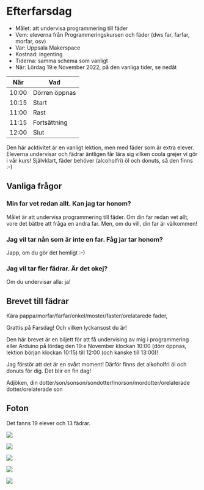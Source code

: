 # Efterfarsdag

* Målet: att undervisa programmering till fäder
* Vem: eleverna från Programmeringskursen och fäder (dws far, farfar, morfar, osv)
* Var: Uppsala Makerspace
* Kostnad: ingenting
* Tiderna: samma schema som vanligt
* När: Lördag 19:e November 2022, på den vanliga tider, se nedåt

När  |Vad
-----|------------
10:00|Dörren öppnas
10:15|Start
11:00|Rast
11:15|Fortsättning
12:00|Slut

Den här acktivitet är en vanligt lektion,
men med fäder som är extra elever.
Eleverna undervisar och fädrar äntligen får lära sig
vilken coola grejer vi gör i vår kurs!
Självklart, fäder behöver (alcoholfri) öl och donuts, så den finns :-)

## Vanliga frågor

### Min far vet redan allt. Kan jag tar honom?

Målet är att undervisa programmering till fäder.
Om din far redan vet allt, vore det bättre att fråga
en andra far. Men, om du vill, din far är välkommen!

### Jag vil tar nån som är inte en far. Fåg jar tar honom?

Japp, om du gör det hemligt :-)

### Jag vil tar fler fädrar. Är det okej?

Om du undervisar alla: ja!

## Brevet till fädrar

Kära pappa/morfar/farfar/onkel/moster/faster/orelatarede fader,

Grattis på Farsdag! Och vilken lyckansost du är!

Den här brevet är en biljett för att få undervising av mig i
programmering eller Arduino på lördag den 19:e November
klockan 10:00 (dörr öppnas, lektion början klockan 10:15)
till 12:00 (och kanske till 13:00)!

Jag förstör att det är en svårt moment!
Därför finns det alkoholfri öl och donuts för dig.
Det blir en fin dag!

Adjöken, din dotter/son/sonson/sondotter/morson/mordotter/orelaterade dotter/orelaterade son

## Foton

Det fanns 19 elever och 13 fädrar.

![](IMG_20221119_112002.jpg)

![](IMG_20221119_112027.jpg)

![](IMG_20221119_112057.jpg)

![](IMG_20221119_112146.jpg)

![](IMG_20221119_112207.jpg)
